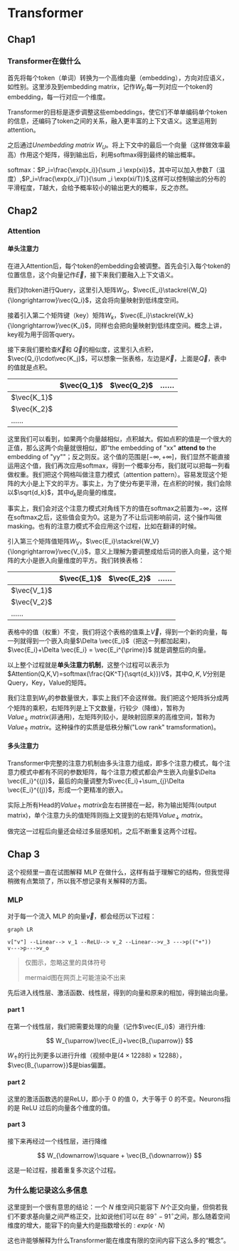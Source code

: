 # Transformer

## Chap1

### Transformer在做什么

首先将每个token（单词）转换为一个高维向量（embedding），方向对应语义，如性别。这里涉及到embedding matrix，记作$W_E$,每一列对应一个token的embedding，每一行对应一个维度。

Transformer的目标是逐步调整这些embeddings，使它们不单单编码单个token的信息，还编码了token之间的关系，融入更丰富的上下文语义。这里运用到attention。

之后通过*Unembedding matrix* $W_U$。将上下文中的最后一个向量（这样做效率最高）作用这个矩阵，得到输出后，利用softmax得到最终的输出概率。

softmax：$P_i=\frac{\exp(x_i)}{\sum _i \exp(xi)}$，其中可以加入参数$T$（温度）,$P_i=\frac{\exp(x_i/T)}{\sum _i \exp(xi/T)}$,这样可以控制输出的分布的平滑程度，$T$越大，会给予概率较小的输出更大的概率，反之亦然。

## Chap2

### Attention

#### 单头注意力

在进入Attention后，每个token的embedding会被调整。首先会引入每个token的位置信息，这个向量记作$\vec{E}$，接下来我们要融入上下文语义。

我们对token进行Query，这里引入矩阵$W_Q$，$\vec{E_i}\stackrel{W_Q}{\longrightarrow}\vec{Q_i}$，这会将向量映射到低纬度空间。

接着引入第二个矩阵键（key）矩阵$W_k$，$\vec{E_i}\stackrel{W_k}{\longrightarrow}\vec{K_i}$，同样也会把向量映射到低纬度空间。概念上讲，key视为用于回答query。

接下来我们要检查$\vec{K}$和 $\vec{Q}$的相似度，这里引入点积，$\vec{Q_i}\cdot\vec{K_j}$，可以想象一张表格，左边是$\vec{K}$，上面是$\vec{Q}$，表中的值就是点积。

|             | $\vec{Q_1}$ | $\vec{Q_2}$ | ……   |
| ----------- | ----------- | ----------- | ---- |
| $\vec{K_1}$ |             |             |      |
| $\vec{K_2}$ |             |             |      |
| ……          |             |             |      |

这里我们可以看到，如果两个向量越相似，点积越大。假如点积的值是一个很大的正值，那么这两个向量就很相似，即“the embedding of "xx" **attend to** the embedding of "yy""；反之则反。这个值的范围是$[-\infty,+\infty]$，我们显然不能直接运用这个值，我们再次应用softmax，得到一个概率分布，我们就可以把每一列看做权重。我们把这个网格叫做注意力模式（attention pattern）。容易发现这个矩阵的大小是上下文的平方。事实上，为了使分布更平滑，在点积的时候，我们会除以$\sqrt{d_k}$，其中$d_k$是向量的维度。

事实上，我们会对这个注意力模式对角线下方的值在softmax之前置为$-\infty$，这样在softmax之后，这些值会变为0。这是为了不让后词影响前词，这个操作叫做masking。也有的注意力模式不会应用这个过程，比如在翻译的时候。

引入第三个矩阵值矩阵$W_V$，$\vec{E_i}\stackrel{W_V}{\longrightarrow}\vec{V_i}$，意义上理解为要调整成给后词的嵌入向量，这个矩阵的大小是嵌入向量维度的平方。我们转换表格：

|             | $\vec{E_1}$ | $\vec{E_2}$ | ……   |
| ----------- | ----------- | ----------- | ---- |
| $\vec{V_1}$ |             |             |      |
| $\vec{V_2}$ |             |             |      |
| ……          |             |             |      |

表格中的值（权重）不变，我们将这个表格的值乘上$\vec{V}$，得到一个新的向量，每一列就得到一个嵌入向量$\Delta \vec{E_i}$（把这一列都加起来)，$\vec{E_i}+\Delta \vec{E_i} = \vec{E_i^{\prime}}$ 就是调整后的向量。

以上整个过程就是**单头注意力机制**，这整个过程可以表示为$Attention(Q,K,V)=softmax(\frac{QK^T}{\sqrt{d_k}})V$，其中$Q,K,V$分别是Query，Key，Value的矩阵。

我们注意到$W_V$的参数量很大，事实上我们不会这样做。我们把这个矩阵拆分成两个矩阵的乘积，右矩阵列是上下文数量，行较少（降维），暂称为$Value_{\downarrow}\ matrix$(非通用)，左矩阵列较小，是映射回原来的高维空间，暂称为$Value_{\uparrow}\ matrix$。这种操作的实质是低秩分解("Low rank" tramsformation)。

#### 多头注意力

Transformer中完整的注意力机制由多头注意力组成，即多个注意力模式，每个注意力模式中都有不同的参数矩阵，每个注意力模式都会产生嵌入向量$\Delta \vec{E_i}^{(j)}$，最后的向量调整为$\vec{E_i}+\sum_{j}\Delta \vec{E_i}^{(j)}$，形成一个更精准的嵌入。

实际上所有Head的$Value_{\uparrow}\ matrix$会左右拼接在一起，称为输出矩阵(output matrix)，单个注意力头的值矩阵则指上文提到的右矩阵$Value_{\downarrow}\ matrix$。

做完这一过程后向量还会经过多层感知机，之后不断重复这两个过程。

## Chap 3

这个视频里一直在试图解释 MLP 在做什么，这样有益于理解它的结构，但我觉得稍微有点繁琐了，所以我不想记录有关解释的方面。

### MLP

对于每一个流入 MLP 的向量$\vec{v}$，都会经历以下过程：

```mermaid
graph LR

v["v"] --Linear--> v_1 --ReLU--> v_2 --Linear-->v_3 --->p(("+"))
v--->p--->v_o
```

> 仅图示，忽略这里的具体符号
>
> mermaid图在网页上可能渲染不出来

先后进入线性层、激活函数、线性层，得到的向量和原来的相加，得到输出向量。

#### part 1

在第一个线性层，我们把需要处理的向量（记作$\vec{E_i}$）进行升维:

$$
W_{\uparrow}\vec{E_i}+\vec{B_{\uparrow}}
$$

$W_{\uparrow}$的行比列更多以进行升维（视频中是$(4\times 12288)\times 12288$），$\vec{B_{\uparrow}}$是bias偏置。

#### part 2

这里的激活函数选的是ReLU，即小于 0 的值 0，大于等于 0 的不变。Neurons指的是 ReLU 过后的向量各个维度的值。

#### part 3

接下来再经过一个线性层，进行降维

$$
W_{\downarrow}\square + \vec{B_{\downarrow}}
$$

这是一轮过程，接着重复多次这个过程。

### 为什么能记录这么多信息

这里提到一个很有意思的结论：一个 $N$ 维空间只能容下 $N$个正交向量，但倘若我们不要求基向量之间严格正交，比如说他们可以在 $89^{\circ} -91^{\circ}$之间，那么随着空间维度的增大，能容下的向量大约是指数增长的 : $exp(\epsilon  \cdot N)$

这也许能够解释为什么Transformer能在维度有限的空间内容下这么多的“概念”。
